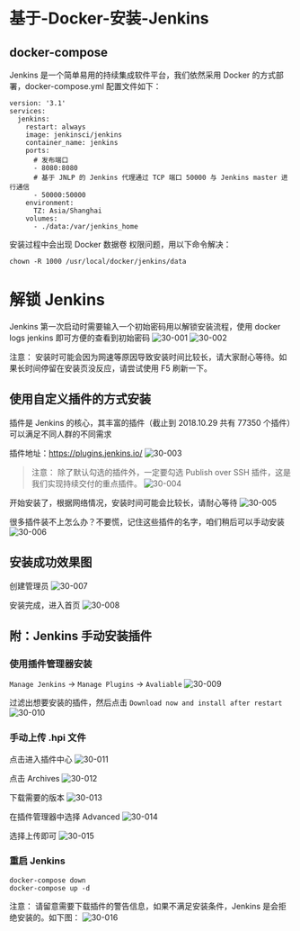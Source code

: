 # 基于-Docker-安装-Jenkins
## docker-compose
Jenkins 是一个简单易用的持续集成软件平台，我们依然采用 Docker 的方式部署，docker-compose.yml 配置文件如下：
```
version: '3.1'
services:
  jenkins:
    restart: always
    image: jenkinsci/jenkins
    container_name: jenkins
    ports:
      # 发布端口
      - 8080:8080
      # 基于 JNLP 的 Jenkins 代理通过 TCP 端口 50000 与 Jenkins master 进行通信
      - 50000:50000
    environment:
      TZ: Asia/Shanghai
    volumes:
      - ./data:/var/jenkins_home
```
安装过程中会出现 Docker 数据卷 权限问题，用以下命令解决：
```
chown -R 1000 /usr/local/docker/jenkins/data
```
# 解锁 Jenkins
Jenkins 第一次启动时需要输入一个初始密码用以解锁安装流程，使用 docker logs jenkins 即可方便的查看到初始密码
![30-001](../../static/zh/Spring-Boot-Dubbo-Zookeeper/30-001.png)
![30-002](../../static/zh/Spring-Boot-Dubbo-Zookeeper/30-002.png)




注意： 安装时可能会因为网速等原因导致安装时间比较长，请大家耐心等待。如果长时间停留在安装页没反应，请尝试使用 F5 刷新一下。

## 使用自定义插件的方式安装
插件是 Jenkins 的核心，其丰富的插件（截止到 2018.10.29 共有 77350 个插件）可以满足不同人群的不同需求

插件地址：https://plugins.jenkins.io/
![30-003](../../static/zh/Spring-Boot-Dubbo-Zookeeper/30-003.png)


> 注意： 除了默认勾选的插件外，一定要勾选 Publish over SSH 插件，这是我们实现持续交付的重点插件。
![30-004](../../static/zh/Spring-Boot-Dubbo-Zookeeper/30-004.png)


开始安装了，根据网络情况，安装时间可能会比较长，请耐心等待
![30-005](../../static/zh/Spring-Boot-Dubbo-Zookeeper/30-005.png)


很多插件装不上怎么办？不要慌，记住这些插件的名字，咱们稍后可以手动安装
![30-006](../../static/zh/Spring-Boot-Dubbo-Zookeeper/30-006.png)


## 安装成功效果图
创建管理员
![30-007](../../static/zh/Spring-Boot-Dubbo-Zookeeper/30-007.png)

安装完成，进入首页
![30-008](../../static/zh/Spring-Boot-Dubbo-Zookeeper/30-008.png)

## 附：Jenkins 手动安装插件
### 使用插件管理器安装
`Manage Jenkins` -> `Manage Plugins` -> `Avaliable`
![30-009](../../static/zh/Spring-Boot-Dubbo-Zookeeper/30-009.png)

过滤出想要安装的插件，然后点击 `Download now and install after restart`
![30-010](../../static/zh/Spring-Boot-Dubbo-Zookeeper/30-010.png)



### 手动上传 .hpi 文件
点击进入插件中心
![30-011](../../static/zh/Spring-Boot-Dubbo-Zookeeper/30-011.png)

点击 Archives
![30-012](../../static/zh/Spring-Boot-Dubbo-Zookeeper/30-012.png)

下载需要的版本
![30-013](../../static/zh/Spring-Boot-Dubbo-Zookeeper/30-013.png)

在插件管理器中选择 Advanced
![30-014](../../static/zh/Spring-Boot-Dubbo-Zookeeper/30-014.png)

选择上传即可
![30-015](../../static/zh/Spring-Boot-Dubbo-Zookeeper/30-015.png)

### 重启 Jenkins
```
docker-compose down
docker-compose up -d
```
注意： 请留意需要下载插件的警告信息，如果不满足安装条件，Jenkins 是会拒绝安装的。如下图：
![30-016](../../static/zh/Spring-Boot-Dubbo-Zookeeper/30-016.png)
